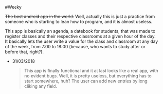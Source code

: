 #Weeky

~~The best android app in the world.~~
Well, actually this is just a practice from someone who is starting to lean how to program, and it is almost useless.

This app is basically an agenda, a datebook for students, that was made to register classes and their respective classrooms at a given hour of the day.
It basically lets the user write a value for the class and classroom at any day of the week, from 7:00 to 18:00 (because, who wants to study after or before that, right?).

  * 31/03/2018

    >This app is finally functional and it at last looks like a real app, with no evident bugs.
    Well, it is pretty useless, but everything has to start somewhere, huh?
    The user can add new entries by long cliking any field.